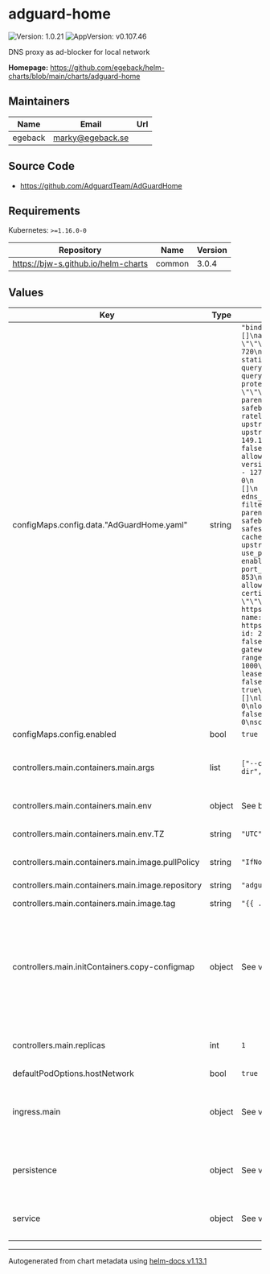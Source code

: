 # adguard-home

![Version: 1.0.21](https://img.shields.io/badge/Version-1.0.21-informational?style=flat-square) ![AppVersion: v0.107.46](https://img.shields.io/badge/AppVersion-v0.107.46-informational?style=flat-square)

DNS proxy as ad-blocker for local network

**Homepage:** <https://github.com/egeback/helm-charts/blob/main/charts/adguard-home>

## Maintainers

| Name | Email | Url |
| ---- | ------ | --- |
| egeback | <marky@egeback.se> |  |

## Source Code

* <https://github.com/AdguardTeam/AdGuardHome>

## Requirements

Kubernetes: `>=1.16.0-0`

| Repository | Name | Version |
|------------|------|---------|
| https://bjw-s.github.io/helm-charts | common | 3.0.4 |

## Values

| Key | Type | Default | Description |
|-----|------|---------|-------------|
| configMaps.config.data."AdGuardHome.yaml" | string | `"bind_host: 0.0.0.0\nbind_port: 3000\nbeta_bind_port: 0\nusers: []\nauth_attempts: 5\nblock_auth_min: 15\nhttp_proxy: \"\"\nlanguage: \"\"\ndebug_pprof: false\nweb_session_ttl: 720\ndns:\n  bind_hosts:\n  - 0.0.0.0\n  port: 53\n  statistics_interval: 1\n  querylog_enabled: true\n  querylog_file_enabled: true\n  querylog_interval: 2160h\n  querylog_size_memory: 1000\n  anonymize_client_ip: false\n  protection_enabled: true\n  blocking_mode: default\n  blocking_ipv4: \"\"\n  blocking_ipv6: \"\"\n  blocked_response_ttl: 10\n  parental_block_host: family-block.dns.adguard.com\n  safebrowsing_block_host: standard-block.dns.adguard.com\n  ratelimit: 20\n  ratelimit_whitelist: []\n  refuse_any: true\n  upstream_dns:\n  - https://dns10.quad9.net/dns-query\n  upstream_dns_file: \"\"\n  bootstrap_dns:\n  - 9.9.9.10\n  - 149.112.112.10\n  - 2620:fe::10\n  - 2620:fe::fe:10\n  all_servers: false\n  fastest_addr: false\n  fastest_timeout: 1s\n  allowed_clients: []\n  disallowed_clients: []\n  blocked_hosts:\n  - version.bind\n  - id.server\n  - hostname.bind\n  trusted_proxies:\n  - 127.0.0.0/8\n  - ::1/128\n  cache_size: 4194304\n  cache_ttl_min: 0\n  cache_ttl_max: 0\n  cache_optimistic: false\n  bogus_nxdomain: []\n  aaaa_disabled: false\n  enable_dnssec: false\n  edns_client_subnet: false\n  max_goroutines: 300\n  ipset: []\n  filtering_enabled: true\n  filters_update_interval: 24\n  parental_enabled: false\n  safesearch_enabled: false\n  safebrowsing_enabled: false\n  safebrowsing_cache_size: 1048576\n  safesearch_cache_size: 1048576\n  parental_cache_size: 1048576\n  cache_time: 30\n  rewrites: []\n  blocked_services: []\n  upstream_timeout: 10s\n  private_networks: []\n  use_private_ptr_resolvers: true\n  local_ptr_upstreams: []\ntls:\n  enabled: false\n  server_name: \"\"\n  force_https: false\n  port_https: 443\n  port_dns_over_tls: 853\n  port_dns_over_quic: 853\n  port_dnscrypt: 0\n  dnscrypt_config_file: \"\"\n  allow_unencrypted_doh: false\n  strict_sni_check: false\n  certificate_chain: \"\"\n  private_key: \"\"\n  certificate_path: \"\"\n  private_key_path: \"\"\nfilters:\n- enabled: true\n  url: https://adguardteam.github.io/AdGuardSDNSFilter/Filters/filter.txt\n  name: AdGuard DNS filter\n  id: 1\n- enabled: false\n  url: https://adaway.org/hosts.txt\n  name: AdAway Default Blocklist\n  id: 2\nwhitelist_filters: []\nuser_rules: []\ndhcp:\n  enabled: false\n  interface_name: \"\"\n  local_domain_name: lan\n  dhcpv4:\n    gateway_ip: \"\"\n    subnet_mask: \"\"\n    range_start: \"\"\n    range_end: \"\"\n    lease_duration: 86400\n    icmp_timeout_msec: 1000\n    options: []\n  dhcpv6:\n    range_start: \"\"\n    lease_duration: 86400\n    ra_slaac_only: false\n    ra_allow_slaac: false\nclients:\n  runtime_sources:\n    whois: true\n    arp: true\n    rdns: true\n    dhcp: true\n    hosts: true\n  persistent: []\nlog_compress: false\nlog_localtime: false\nlog_max_backups: 0\nlog_max_size: 100\nlog_max_age: 3\nlog_file: \"\"\nverbose: false\nos:\n  group: \"\"\n  user: \"\"\n  rlimit_nofile: 0\nschema_version: 14\n"` |  |
| configMaps.config.enabled | bool | `true` |  |
| controllers.main.containers.main.args | list | `["--config","/config/AdGuardHome.yaml","--work-dir","/opt/adguardhome/work","--no-check-update"]` | arguments passed to the adguard-home command line. |
| controllers.main.containers.main.env | object | See below | environment variables. |
| controllers.main.containers.main.env.TZ | string | `"UTC"` | Set the container timezone |
| controllers.main.containers.main.image.pullPolicy | string | `"IfNotPresent"` | image pull policy |
| controllers.main.containers.main.image.repository | string | `"adguard/adguardhome"` | image repository |
| controllers.main.containers.main.image.tag | string | `"{{ .Chart.AppVersion }}"` |  |
| controllers.main.initContainers.copy-configmap | object | See values.yaml | Configures an initContainer that copies the configmap to the AdGuardHome conf directory It does NOT overwrite when the file already exists. |
| controllers.main.replicas | int | `1` | Number of pods to load balance between |
| defaultPodOptions.hostNetwork | bool | `true` |  |
| ingress.main | object | See values.yaml | Enable and configure ingress settings for the chart under this key. |
| persistence | object | See values.yaml | Configure persistence settings for the chart under this key. |
| service | object | See values.yaml | Configures service settings for the chart. |

----------------------------------------------
Autogenerated from chart metadata using [helm-docs v1.13.1](https://github.com/norwoodj/helm-docs/releases/v1.13.1)
